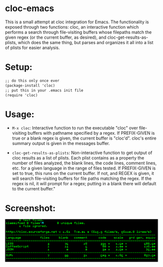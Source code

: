 cloc-emacs
==========

This is a small attempt at cloc integration for Emacs. The functionality is exposed through two functions: cloc, an interactive function which performs a search through file-visiting buffers whose filepaths match the given regex (or the current buffer, as desired), and cloc-get-results-as-plists, which does the same thing, but parses and organizes it all into a list of plists for easier analysis.

# Setup:

```
;; do this only once ever
(package-install 'cloc)
;; put this in your .emacs init file
(require 'cloc)
```

# Usage:

- `M-x cloc`: Interactive function to run the executable "cloc" over file-visiting buffers with pathname specified by a regex. If PREFIX-GIVEN is true or a blank regex is given, the current buffer is "cloc'd". cloc's entire summary output is given in the messages buffer.

- `cloc-get-results-as-plists`: Non-interactive function to get output of cloc results as a list of plists. Each plist contains as a property the number of files analyzed, the blank lines, the code lines, comment lines, etc. for a given language in the range of files tested. If PREFIX-GIVEN is set to true, this runs on the current buffer. If not, and REGEX is given, it will search file-visiting buffers for file paths matching the regex. If the regex is nil, it will prompt for a regex; putting in a blank there will default to the current buffer."

# Screenshot:

![cloc example usage](doc/cloc-screenshot.png)
